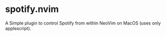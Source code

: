 # spotify.nvim
A Simple plugin to control Spotify from within NeoVim on MacOS (uses only applescript).
